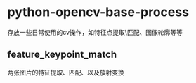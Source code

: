 # python-opencv-base-process
存放一些日常使用的cv操作，如特征点提取\匹配、图像轮廓等等

## feature_keypoint_match
两张图片的特征提取、匹配、以及放射变换

